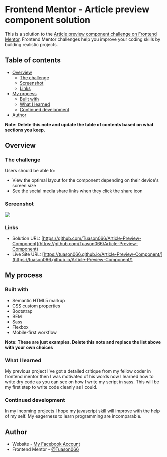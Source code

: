 # Frontend Mentor - Article preview component solution

This is a solution to the [Article preview component challenge on Frontend Mentor](https://www.frontendmentor.io/challenges/article-preview-component-dYBN_pYFT). Frontend Mentor challenges help you improve your coding skills by building realistic projects. 

## Table of contents

- [Overview](#overview)
  - [The challenge](#the-challenge)
  - [Screenshot](#screenshot)
  - [Links](#links)
- [My process](#my-process)
  - [Built with](#built-with)
  - [What I learned](#what-i-learned)
  - [Continued development](#continued-development)
- [Author](#author)

**Note: Delete this note and update the table of contents based on what sections you keep.**

## Overview

### The challenge

Users should be able to:

- View the optimal layout for the component depending on their device's screen size
- See the social media share links when they click the share icon

### Screenshot

![](./screenshot.png)

### Links

- Solution URL: [https://github.com/Tuason066/Article-Preview-Component](https://github.com/Tuason066/Article-Preview-Component)
- Live Site URL: [https://tuason066.github.io/Article-Preview-Component/](https://tuason066.github.io/Article-Preview-Component/)

## My process

### Built with

- Semantic HTML5 markup
- CSS custom properties
- Bootstrap
- BEM
- Sass
- Flexbox
- Mobile-first workflow

**Note: These are just examples. Delete this note and replace the list above with your own choices**

### What I learned

My previous project I've got a detailed critique from my fellow coder in frontend mentor then I was motivated of his words now I learned how to write dry code as you can see on how I write my script in sass. This will be my first step to write code cleanly as I could.

### Continued development

In my incoming projects I hope my javascript skill will improve with the help of my self. My eagerness to learn programming are incomparable.

## Author

- Website - [My Facebook Account](https://www.facebook.com/Tuason06/)
- Frontend Mentor - [@Tuason066](https://www.frontendmentor.io/profile/Tuason066)
